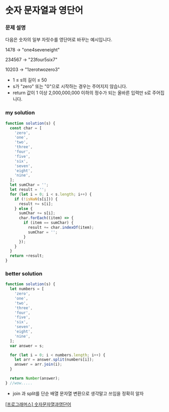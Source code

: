 # 숫자 문자열과 영단어

### 문제 설명

다음은 숫자의 일부 자릿수를 영단어로 바꾸는 예시입니다.

1478 → "one4seveneight"

234567 → "23four5six7"

10203 → "1zerotwozero3"

- 1 ≤ s의 길이 ≤ 50
- s가 "zero" 또는 "0"으로 시작하는 경우는 주어지지 않습니다.
- return 값이 1 이상 2,000,000,000 이하의 정수가 되는 올바른 입력만 s로 주어집니다.

### my solution

```javascript
function solution(s) {
  const char = [
    'zero',
    'one',
    'two',
    'three',
    'four',
    'five',
    'six',
    'seven',
    'eight',
    'nine',
  ];
  let sumChar = '';
  let result = '';
  for (let i = 0; i < s.length; i++) {
    if (!isNaN(s[i])) {
      result += s[i];
    } else {
      sumChar += s[i];
      char.forEach((item) => {
        if (item == sumChar) {
          result += char.indexOf(item);
          sumChar = '';
        }
      });
    }
  }
  return +result;
}
```

### better solution

```javascript
function solution(s) {
  let numbers = [
    'zero',
    'one',
    'two',
    'three',
    'four',
    'five',
    'six',
    'seven',
    'eight',
    'nine',
  ];
  var answer = s;

  for (let i = 0; i < numbers.length; i++) {
    let arr = answer.split(numbers[i]);
    answer = arr.join(i);
  }

  return Number(answer);
} //wow.....
```

- join 과 split를 단순 배열 문자열 변환으로 생각말고 쓰임을 정확히 알자

[[프로그래머스] 숫자문자열과영단어](https://programmers.co.kr/learn/courses/30/lessons/81301)
